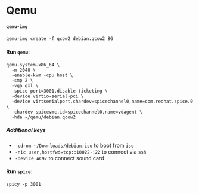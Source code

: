 # Qemu

#### `qemu-img`
```
qemu-img create -f qcow2 debian.qcow2 8G
```

#### Run `qemu`:
```
qemu-system-x86_64 \
  -m 2048 \
  -enable-kvm -cpu host \
  -smp 2 \
  -vga qxl \
  -spice port=3001,disable-ticketing \
  -device virtio-serial-pci \
  -device virtserialport,chardev=spicechannel0,name=com.redhat.spice.0 \
  -chardev spicevmc,id=spicechannel0,name=vdagent \
  -hda ~/qemu/debian.qcow2
```

##### Additional keys
- `-cdrom ~/Downloads/debian.iso` to boot from `iso`
- `-nic user,hostfwd=tcp::10022-:22` to connect via `ssh`
- `-device AC97` to connect sound card

####  Run `spice`:
```
spicy -p 3001
```
